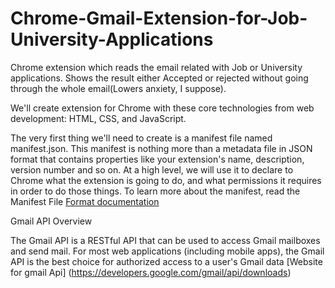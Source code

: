 # Chrome-Gmail-Extension-for-Job-University-Applications
Chrome extension which reads the email related with Job or University applications. Shows the result either Accepted or rejected without going through the whole email(Lowers anxiety, I suppose).

We'll create extension for Chrome with these core technologies from web development: HTML, CSS, and JavaScript.

The very first thing we'll need to create is a manifest file named manifest.json. This manifest is nothing more than a metadata file in JSON format that contains properties like your extension's name, description, version number and so on.
At a high level, we will use it to declare to Chrome what the extension is going to do, and what permissions it requires in order to do those things. To learn more about the manifest, read the Manifest File [Format documentation](https://developer.chrome.com/extensions/manifest)

Gmail API Overview

The Gmail API is a RESTful API that can be used to access Gmail mailboxes and send mail. For most web applications (including mobile apps), the Gmail API is the best choice for authorized access to a user's Gmail data [Website for gmail Api] (https://developers.google.com/gmail/api/downloads)
